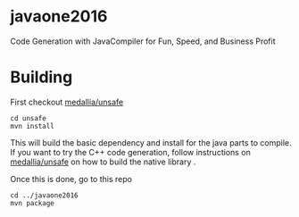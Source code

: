 # javaone2016
Code Generation with JavaCompiler for Fun, Speed, and Business Profit

# Building
First checkout [medallia/unsafe](https://github.com/medallia/unsafe)
~~~
cd unsafe
mvn install
~~~
This will build the basic dependency and install for the java parts to compile. If you want to try the C++ code generation, follow instructions on [medallia/unsafe](https://github.com/medallia/unsafe) on how to build the native library .

Once this is done, go to this repo 
~~~
cd ../javaone2016
mvn package
~~~

